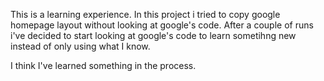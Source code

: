 This is a learning experience.
In this project i tried to copy google homepage layout without looking at google's code. After a couple of runs i've decided to start looking at google's code to learn sometihng new instead of only using what I know.

I think I've learned something in the process.